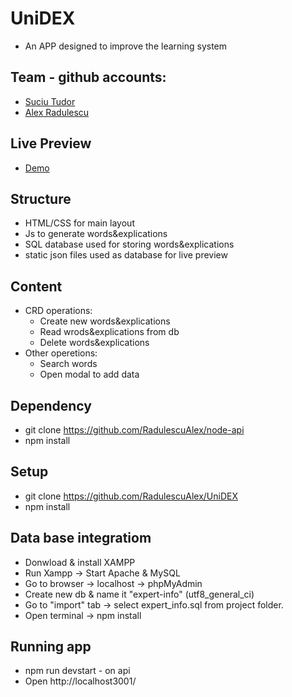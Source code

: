 # UniDEX

 - An APP designed to improve the learning system

## Team - github accounts:

- [Suciu Tudor](https://github.com/Suciu532)
- [Alex Radulescu](https://github.com/RadulescuAlex)

## Live Preview

- [Demo](https://radulescualex.github.io/UniDEX/)

## Structure

- HTML/CSS for main layout
- Js to generate words&explications
- SQL database used for storing words&explications
- static json files used as database for live preview

## Content
- CRD operations:
    - Create new words&explications 
    - Read wrods&explications from db
    - Delete words&explications
- Other operetions: 
    - Search words
    - Open modal to add data

## Dependency
- git clone https://github.com/RadulescuAlex/node-api
- npm install

## Setup

- git clone https://github.com/RadulescuAlex/UniDEX
- npm install

## Data base integratiom
- Donwload & install XAMPP
- Run Xampp -> Start Apache & MySQL
- Go to browser -> localhost -> phpMyAdmin
- Create new db & name it "expert-info" (utf8_general_ci)
- Go to "import" tab -> select expert_info.sql from project folder.
- Open terminal -> npm install 

## Running app
- npm run devstart - on api
- Open http://localhost3001/


